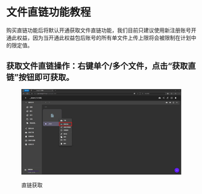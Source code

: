 # 文件直链功能教程

购买直链功能后将默认开通获取文件直链功能，我们目前只建议使用新注册账号开通此权益，因为当开通此权益包后账号的所有单文件上传上限将会被限制在计划中的限定值。

## 获取文件直链操作：右键单个/多个文件，点击“获取直链”按钮即可获取。

<figure><img src="../../.gitbook/assets/1.png" alt=""><figcaption><p>直链获取</p></figcaption></figure>

